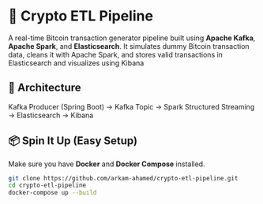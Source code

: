 # 💸 Crypto ETL Pipeline

A real-time Bitcoin transaction generator pipeline built using **Apache Kafka**, **Apache Spark**, and **Elasticsearch**. It simulates dummy Bitcoin transaction data, cleans it with Apache Spark, and stores valid transactions in Elasticsearch and visualizes using Kibana

## 🚀 Architecture

Kafka Producer (Spring Boot) → Kafka Topic → Spark Structured Streaming → Elasticsearch -> Kibana

## 📦 Spin It Up (Easy Setup)

Make sure you have **Docker** and **Docker Compose** installed.

```bash
git clone https://github.com/arkam-ahamed/crypto-etl-pipeline.git
cd crypto-etl-pipeline
docker-compose up --build
